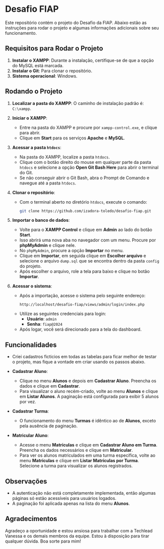 # Desafio FIAP

Este repositório contém o projeto do Desafio da FIAP. Abaixo estão as instruções para rodar o projeto e algumas informações adicionais sobre seu funcionamento.

## Requisitos para Rodar o Projeto

1. **Instalar o XAMPP**: Durante a instalação, certifique-se de que a opção do MySQL está marcada.
2. **Instalar o Git**: Para clonar o repositório.
3. **Sistema operacional**: Windows.

## Rodando o Projeto

1. **Localizar a pasta do XAMPP**: O caminho de instalação padrão é: `C:\xampp`.

2. **Iniciar o XAMPP**:
   - Entre na pasta do XAMPP e procure por `xampp-control.exe`, e clique para abrir.
   - Clique em **Start** para os serviços **Apache** e **MySQL**.

3. **Acessar a pasta `htdocs`**:
   - Na pasta do XAMPP, localize a pasta `htdocs`.
   - Clique com o botão direito do mouse em qualquer parte da pasta `htdocs` e selecione a opção **Open Git Bash Here** para abrir o terminal do Git. 
   - Se não conseguir abrir o Git Bash, abra o Prompt de Comando e navegue até a pasta `htdocs`.

4. **Clonar o repositório**:
   - Com o terminal aberto no diretório `htdocs`, execute o comando:     
     ```bash
     git clone https://github.com/izadora-toledo/desafio-fiap.git
     ```  

5. **Importar o banco de dados**:
   - Volte para o **XAMPP Control** e clique em **Admin** ao lado do botão **Start**.
   - Isso abrirá uma nova aba no navegador com um menu. Procure por **phpMyAdmin** e clique nele.   
   - No `phpMyAdmin`, procure a opção **Importar** no menu.
   - Clique em **Importar**, em seguida clique em **Escolher arquivo** e selecione o arquivo `dump.sql` que se encontra dentro da pasta `config` do projeto.
   - Após escolher o arquivo, role a tela para baixo e clique no botão **Importar**.

6. **Acessar o sistema**:
   - Após a importação, acesse o sistema pelo seguinte endereço:
     ```
     http://localhost/desafio-fiap/views/admin/login/index.php
     ```
   - Utilize as seguintes credenciais para login:
     - **Usuário**: `admin`
     - **Senha**: `fiap@2024`
   - Após logar, você será direcionado para a tela do dashboard.

## Funcionalidades

- Criei cadastros ficticios em todas as tabelas para ficar melhor de testar o projeto, mas fique a vontade em criar usando os passos abaixo.

- **Cadastrar Aluno**:
  - Clique no menu **Alunos** e depois em **Cadastrar Aluno**. Preencha os dados e clique em **Cadastrar**.
  - Para visualizar o aluno recém-criado, volte ao menu **Alunos** e clique em **Listar Alunos**. A paginação está configurada para exibir 5 alunos por vez.

- **Cadastrar Turma**:
  - O funcionamento do menu **Turmas** é idêntico ao de **Alunos**, exceto pela ausência de paginação.

- **Matricular Aluno**:
  - Acesse o menu **Matrículas** e clique em **Cadastrar Aluno em Turma**. Preencha os dados necessários e clique em **Matricular**.
  - Para ver os alunos matriculados em uma turma específica, volte ao menu **Matrículas** e clique em **Listar Matrículas por Turma**. Selecione a turma para visualizar os alunos registrados.

## Observações

- A autenticação não está completamente implementada, então algumas páginas só estão acessíveis para usuários logados.
- A paginação foi aplicada apenas na lista do menu **Alunos**.

## Agradecimentos

Agradeço a oportunidade e estou ansiosa para trabalhar com a Techlead Vanessa e os demais membros da equipe. Estou à disposição para tirar qualquer dúvida. Boa sorte para mim!
